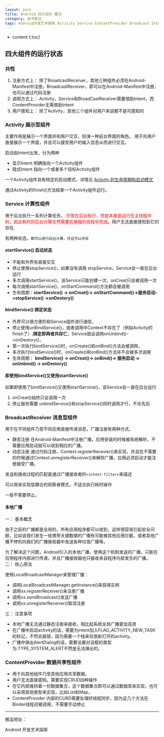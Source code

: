 ```yaml
---
layout: post
title: Android 四大组件 概况
category: 读书笔记
tags: Android开发艺术探索 Activity Service ContentProvider Broadcast IntentService
---
```


* content
{:toc}

## 四大组件的运行状态
### 共性
1. 注册方式上： 除了BroadcastReceiver，其他三种组件必须在Android-Manifest中注册，BroadcastReceiver，即可以在Android-Manifest中注册，也可以通过代码注册
2. 调用方式上： Activity，Service和BroadCastReceiver需要借助Intent，而ContentProvider无需借助Intent
3. 用户感知上： 除了Activity，其他三个组件对用户来说都不是可感知的

### Activity 展示型组件
主要作用是展示一个界面并和用户交互，扮演一种前台界面的角色。
用于向用户直接展示一个界面，并且可以接受用户的输入信息从而进行交互。

启动由Intent出发，分为两种
* 显示Intent 明确指向一个Activity组件
* 隐式Intent 指向一个或者多个目标Activity组件

一个Activity组件具有特定的启动模式，详情见  [Activity 的生命周期和启动模式](../../../../2018/03/17/Activity-lifecycle-task)

通过Activity的finish()方法结束一个Activity组件运行。


### Service 计算性组件
用于后台执行一系列计算任务，<font color="#ff000" > 尽管在后台执行，但是本身是运行在主线程中 的，因此耗时的后台计算任然需要在单独的线程中完成</font>。用户无法直接感知到它的存在.

有两种状态。`都可以进行后台计算，并且可以共存`
#### startService() 启动状态
* 不能和外界有直接交互
* 停止使用stopService()，如果没有调用 stopService，Service会一直在后台运行
* 多次调用startService()，该Service只能创建一次，onCreat只会被调用一次
* 每次调用startService()，onStartCommand()方法都会被调用
* 生命周期：**startService() -> onCreat()->  onStartCommand()->服务启动->stopService() ->onDestory()**
#### bindService() 绑定状态
 * 外界可以很方便的和Service组件进行通信，
 * 停止使用unBindService()，或者调用中Context不存在了（例如Activity的finish了）,**绑定即两者共存亡**，Service就会调用onUnbind()->onDestory()，
 * 第一次执行bindService()时，onCreate()和onBind()方法会被调用，
 * 多次执行bindService()时，onCreate()和onBind()方法并不会被多次调用
 * 生命周期： **bindService() -> onCreat()-> onBind()-> 服务启动 -> onUnbind() -> onDestory()**

#### 即使用bindService()又使用startService()
如果即使用了bindService()又使用startService()，该Service会一直在后台运行
1. onCreat()始终只会调用一次
2. 停止服务需要 unbindService()和stopService()同时调用才行，不论先后



### BroadcastReceiver  消息型组件
用于在不同组件乃至不同应用直接传递消息，广播注册有两种方式，
* 静态注册  在Android-Manifest中注册广播，应用安装的时候被系统解析，不需要应用启动就可以收到相应的广播。
* 动态注册  通过代码注册，Context.registerRecevier()来实现，并且在不需要的时候通过Context.unregisterReceiver()来解除广播，应用必须启动才能注册接受广播，

发送和接收过程的匹配是通过广播接收者的`<intent-filter>`来描述

可以用来实现低耦合的观察者模式，不适合执行耗时操作

一般不需要停止。

#### 本地广播
一：  基本概念

由于之前的广播都是全局的，所有应用程序都可以收到，这样很容易引起安全问题，比如说我们发生一些携带关键数据的广播有可能被其他应用拦截，或者其他广播不停的向我们的广播接收器中发送各种垃圾广播等。

为了解决这个问题，Android引入的本地广播，使用这个机制发送的广播，只能在应用程序内部进行传递。并且广播接收器也只接收来自程序内部发生的广播。
二：  核心用法

使用LocalBroadcastManager来管理广播：
* 调用LocalBroadcastManager.getInstance()来获得实例
* 调用xx.registerReceiver()来注册广播
* 调用xx.sendBroadcast()发送广播
* 调用xx.unregisterReceiver()取消注册

三：  注意事项

* 本地广播无法通过静态注册来接收，相比起系统全局广播更加高效
* 在广播中启动activity的话，需要为intent加入FLAG_ACTIVITY_NEW_TASK的标记，不然会报错，因为需要一个栈来存放新打开的activity。
* 广播中弹出AlertDialog的话，需要设置对话框的类型为:TYPE_SYSTEM_ALERT不然是无法弹出的。

### ContentProvider  数据共享性组件
* 用于向其他组件乃至其他应用共享数据。
* 用户无法直接感知。需要实现CRUD四种操作
* 在它内部维持着一份数据集合，这个数据集合即可以通过数据库来实现，也可以采用其他类型来实现，比如List和Map，
* ContentProvider 内部的CURD需要处理好线程同步，因为这几个方法在Binder线程迟被调用，不需要手动停止


---
搬运地址：    

Android 开发艺术探索
